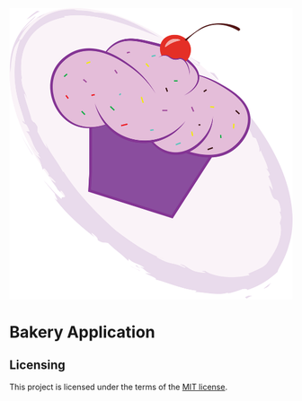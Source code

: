 ![bakery logo](./assets/images/logo/bakery-logo.png)

# Bakery Application

## Licensing
This project is licensed under the terms of the [MIT license](./LICENSE.txt).